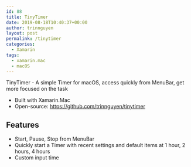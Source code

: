 ```yaml
---
id: 88
title: TinyTimer
date: 2019-08-18T10:40:37+00:00
author: trinnguyen
layout: post
permalink: /tinytimer
categories:
  - Xamarin
tags:
  - xamarin.mac
  - macOS
---
```


TinyTimer - A simple Timer for macOS, access quickly from MenuBar, get more focused on the task
- Built with Xamarin.Mac
- Open-source: <a href="https://github.com/trinnguyen/tinytimer">https://github.com/trinnguyen/tinytimer</a>

## Features
- Start, Pause, Stop from MenuBar
- Quickly start a Timer with recent settings and default items at 1 hour, 2 hours, 4 hours
- Custom input time 